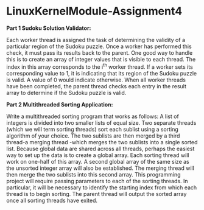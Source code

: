 # LinuxKernelModule-Assignment4

**Part 1 Sudoku Solution Validator:**

Each worker thread is assigned the task of determining the validity of a particular region of the Sudoku puzzle. Once a worker has performed this check, it must pass its results back to the parent. One good way to handle this is to create an array of integer values that is visible to each thread. The index in this array corresponds to the i<sup>th</sup> worker thread. If a worker sets its corresponding value to 1, it is indicating that its region of the Sudoku puzzle is valid. A value of 0 would indicate otherwise. When all worker threads have been completed, the parent thread checks each entry in the result array to determine if the Sudoku puzzle is valid.


**Part 2 Multithreaded Sorting Application:**

Write a multithreaded sorting program that works as follows: A list of integers is divided into two smaller lists of equal size. Two separate threads (which we will term sorting threads) sort each sublist using a sorting algorithm of your choice. The two sublists are then merged by a third thread-a merging thread -which merges the two sublists into a single sorted list.
Because global data are shared across all threads, perhaps the easiest way to set up the data is to create a global array. Each sorting thread will work on one-half of this array. A second global array of the same size as the unsorted integer array will also be established. The merging thread will then merge the two sublists into this second array. This programming project will require passing parameters to each of the sorting threads. In particular, it will be necessary to identify the starting index from which each thread is to begin sorting. The parent thread will output the sorted array once all sorting threads have exited.
